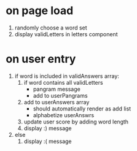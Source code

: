 # on page load

1. randomly choose a word set
1. display validLetters in letters component 



# on user entry

1. if word is included in validAnswers array: 
	1. if word contains all validLetters
		- pangram message
		- add to userPangrams
	1. add to userAnswers array
		- should automatically render as add list
		- alphabetize userAnswrs
	1. update user score by adding word length
	1. display :) message
1. else
	1. display :( message
		
		
